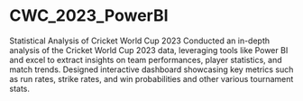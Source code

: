 # CWC_2023_PowerBI
Statistical Analysis of Cricket World Cup 2023
Conducted an in-depth analysis of the Cricket World Cup 2023 data, leveraging tools like Power BI and excel to extract insights on team performances, player statistics, and match trends.
Designed interactive dashboard showcasing key metrics such as run rates, strike rates, and win probabilities and other various tournament stats.
       

